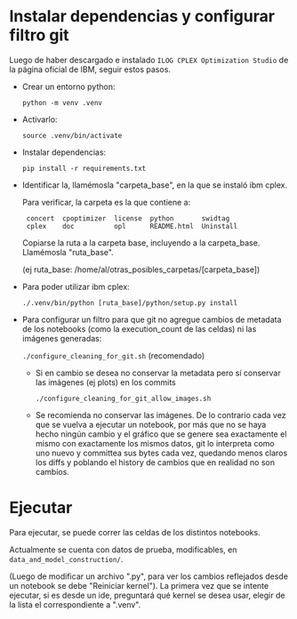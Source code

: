 # Instalar dependencias y configurar filtro git
Luego de haber descargado e instalado `ILOG CPLEX Optimization Studio` de la página oficial de IBM, seguir estos pasos.

- Crear un entorno python:

  `python -m venv .venv`

- Activarlo:

  `source .venv/bin/activate`

- Instalar dependencias:

  `pip install -r requirements.txt`


- Identificar la, llamémosla "carpeta_base", en la que se instaló ibm cplex.

  Para verificar, la carpeta es la que contiene a:

   ```
    concert  cpoptimizer  license  python       swidtag
    cplex    doc          opl      README.html  Uninstall
   ```

  Copiarse la ruta a la carpeta base, incluyendo a la carpeta_base. Llamémosla "ruta_base".

  (ej ruta_base: /home/al/otras_posibles_carpetas/[carpeta_base])

- Para poder utilizar ibm cplex:

  `./.venv/bin/python [ruta_base]/python/setup.py install`

- Para configurar un filtro para que git no agregue cambios de metadata de los notebooks (como la execution_count de las celdas) ni las imágenes generadas:

  `./configure_cleaning_for_git.sh` (recomendado)

  - Si en cambio se desea no conservar la metadata pero sí conservar las imágenes (ej plots) en los commits

    `./configure_cleaning_for_git_allow_images.sh`

  - Se recomienda no conservar las imágenes. De lo contrario cada vez que se vuelva a ejecutar un notebook, por más que no se haya hecho ningún cambio y el gráfico que se genere sea exactamente el mismo con exactamente los mismos datos, git lo interpreta como uno nuevo y committea sus bytes cada vez, quedando menos claros los diffs y poblando el history de cambios que en realidad no son cambios.

# Ejecutar
Para ejecutar, se puede correr las celdas de los distintos notebooks.

Actualmente se cuenta con datos de prueba, modificables, en `data_and_model_construction/`.

(Luego de modificar un archivo ".py", para ver los cambios reflejados desde un notebook se debe "Reiniciar kernel").
La primera vez que se intente ejecutar, si es desde un ide, preguntará qué kernel se desea usar, elegir de la lista el correspondiente a ".venv".
